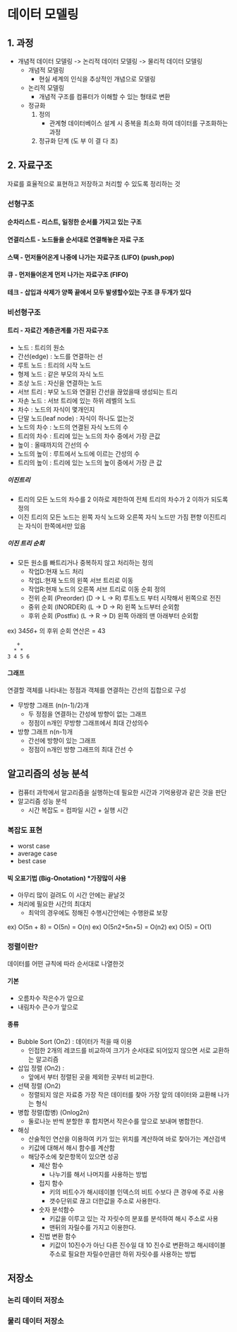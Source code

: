# 데이터 모델링

## 1. 과정

- 개념적 데이터 모델링 -> 논리적 데이터 모델링 -> 물리적 데이터 모델링
  - 개념적 모델링
    - 현실 세계의 인식을 추상적인 개념으로 모델링
  - 논리적 모델링
    - 개념적 구조를 컴퓨터가 이해할 수 있는 형태로 변환
  * 정규화
    1. 정의
       - 관계형 데이터베이스 설계 시 중복을 최소화 하여 데이터를 구조화하는 과정
    2. 정규화 단계 (도 부 이 결 다 조)

## 2. 자료구조

자료를 효율적으로 표현하고 저장하고 처리할 수 있도록 정리하는 것

### 선형구조

#### 순차리스트 - 리스트, 일정한 순서를 가지고 있는 구조

#### 연결리스트 - 노드들을 순서대로 연결해놓은 자료 구조

#### 스택 - 먼저들어온게 나중에 나가는 자료구조 (LIFO) (push,pop)

#### 큐 - 먼저들어온게 먼저 나가는 자료구조 (FIFO)

#### 테크 - 삽입과 삭제가 양쪽 끝에서 모두 발생할수있는 구조 큐 두개가 있다

### 비선형구조

#### 트리 - 자료간 계층관계를 가진 자료구조

- 노드 : 트리의 원소
- 간선(edge) : 노드를 연결하는 선
- 루트 노드 : 트리의 시작 노드
- 형제 노드 : 같은 부모의 자식 노드
- 조상 노드 : 자신을 연결하는 노드
- 서브 트리 : 부모 노드와 연결된 간선을 끊었을때 생성되는 트리
- 자손 노드 : 서브 트리에 있는 하위 레벨의 노드
- 차수 : 노드의 자식이 몇개인지
- 단말 노드(leaf node) : 자식이 하나도 없는것
- 노드의 차수 : 노드의 연결된 자식 노드의 수
- 트리의 차수 : 트리에 있는 노드의 차수 중에서 가장 큰값
- 높이 : 올때까지의 간선의 수
- 노드의 높이 : 루트에서 노드에 이르는 간성의 수
- 트리의 높이 : 트리에 있는 노드의 높이 중에서 가장 큰 값

##### 이진트리

- 트리의 모든 노드의 차수를 2 이하로 제한하여 전체 트리의 차수가 2 이하가 되도록 정의
- 이진 트리의 모든 노드는 왼쪽 자식 노드와 오른쪽 자식 노드만 가짐
  편향 이진트리는 자식이 한쪽에서만 있음

##### 이진 트리 순회

- 모든 원소를 빠트리거나 중복하지 않고 처리하는
  정의
  - 작업D:현재 노드 처리
  - 작업L:현재 노드의 왼쪽 서브 트리로 이동
  - 작업R:현재 노드의 오른쪽 서브 트리로 이동
    순회 정의
  - 전위 순회 (Preorder) (D -> L -> R) 루트노드 부터 시작해서 왼쪽으로 전진
  - 중위 순회 (INORDER) (L -> D -> R) 왼쪽 노드부터 순외함
  - 후위 순회 (Postfix) (L -> R -> D) 왼쪽 아래의 맨 아래부터 순외함

ex) 34*56*+ 의 후위 순회 연산은 = 43

```
   +
  * *
3 4 5 6
```

#### 그래프

연결할 객체를 나타내는 정점과 객체를 연결하는 간선의 집합으로 구성

- 무방향 그래프 (n(n-1)/2)개
  - 두 정점을 연결하는 간성에 방향이 없는 그래프
  - 정점이 n개인 무방향 그래프에서 최대 간성의수
- 방향 그래프 n(n-1)개
  - 간선에 방향이 있는 그래프
  - 정점이 n개인 방향 그래프의 최대 간선 수

## 알고리즘의 성능 분석

- 컴퓨터 과학에서 알고리즘을 실행하는데 필요한 시간과 기억용량과 같은 것을 판단
- 알고리즘 성능 분석
  - 시간 복잡도 = 컴파일 시간 + 실행 시간

### 복잡도 표현

- worst case
- average case
- best case

#### 빅 오표기법 (Big-Onotation) \*가장많이 사용

- 아무리 많이 걸려도 이 시간 안에는 끝날것
- 처리에 필요한 시간의 최대치
  - 최악의 경우에도 정해진 수행시간안에는 수행완료 보장

ex) O(5n + 8) = O(5n) = O(n)
ex) O(5n2+5n+5) = O(n2)
ex) O(5) = O(1)

### 정렬이란?

데이터를 어떤 규칙에 따라 순서대로 나열한것

#### 기본

- 오름차수
  작은수가 앞으로
- 내림차수
  큰수가 앞으로

#### 종류

- Bubble Sort (On2) : 데이터가 적을 때 이용
  - 인접한 2개의 레코드를 비교하여 크기가 순서대로 되어있지 않으면 서로 교환하는 알고리즘
- 삽입 정렬 (On2) :
  - 앞에서 부터 정렬된 곳을 제외한 곳부터 비교한다.
- 선택 정렬 (On2)
  - 정렬되지 않은 자료중 가장 작은 데이터를 찾아 가장 앞의 데이터와 교환해 나가는 형식
- 병합 정렬(합병) (Onlog2n)
  - 둘로나눈 반씩 분할한 후 합치면서 작은수를 앞으로 보내며 병합한다.
- 해싱
  - 산술적인 연산을 이용하여 키가 있는 위치를 계산하여 바로 찾아가는 계산검색
  - 키값에 대해서 해시 함수를 계산함
  - 해당주소에 찾은항목이 있으면 성공
    - 제산 함수
      - 나누기를 해서 나머지를 사용하는 방법
    - 접지 함수
      - 키의 비트수가 해시테이블 인덱스의 비트 수보다 큰 경우에 주로 사용
      - 갯수단위로 끊고 더한값을 주소로 사용한다.
    - 숫자 분석함수
      - 키값을 이루고 있는 각 자릿수의 분포를 분석하여 해시 주소로 사용
      - 맨뒤의 자릴수를 가지고 이용한다.
    - 진법 변환 함수
      - 키값이 10진수가 아닌 다른 진수일 대 10 진수로 변환하고 해시테이블 주소로 필요한 자릴수만큼만 하위 자릿수를 사용하는 방법

## 저장소

### 논리 데이터 저장소

### 물리 데이터 저장소
